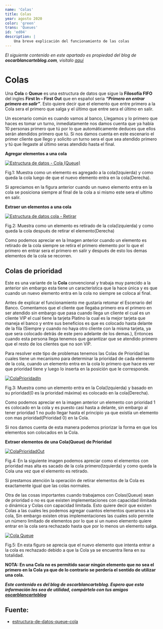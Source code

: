 ```yaml
---
name: 'Colas'
title: Colas
year: agosto 2020
color: 'green'
trans: 'Queues'
id: 'ed04'
description: |
    Una breve explicación del funcionamiento de las colas
---
```


_El siguiente contenido en este apartado es propiedad del blog de **oscarblancarteblog.com**, visítalo [aqui](https://www.oscarblancarteblog.com)_

# Colas

Una  **Cola**  o  **Queue**  es una estructura de datos que sigue la **Filosofía FIFO**  del ingles **First In – First Out** que en español seria  _**“Primero en entrar primero en salir”**_. Esto quiere decir que el elemento que entre primero a la Cola sera el primero que salga y el último que entre sera el último en salir.

Un escenario común es cuando vamos al banco, Llegamos y lo primero que haces es tomar un turno, inmediatamente nos damos cuenta que ya había 10 personas primero que tú por lo que automáticamente deduces que ellos serán atendidos primero que tú. Si nos damos cuenta en este escenario el primer cliente que llego y solicito un turno sera el que sea atendido primero y tú que llegaste al último seras atendido hasta el final.

**Agregar elementos a una cola**

[![Estructura de datos - Cola (Queue)](http://www.oscarblancarteblog.com/wp-content/uploads/2014/08/colain.png)](http://www.oscarblancarteblog.com/wp-content/uploads/2014/08/colain.png)

Fig.1: Muestra como un elemento es agregado a la cola(Izquierda) y como queda la cola luego de que el nuevo elemento entra en la cola(Derecha).

Si apreciamos en la figura anterior cuando un nuevo elemento entra en la cola se posiciona siempre al final de la cola a si mismo este sera el ultimo en salir.

**Extraer un elementos a una cola**

[![Estructura de datos cola - Retirar](http://www.oscarblancarteblog.com/wp-content/uploads/2014/08/colaout.png)](http://www.oscarblancarteblog.com/wp-content/uploads/2014/08/colaout.png)

Fig.2: Muestra como un elemento es retirado de la cola(Izquierda) y como queda la cola después de retirar el elemento(Derecha)

Como podemos apreciar en la Imagen anterior cuando un elemento es retirado de la cola siempre se retira el primero elemento por lo que el primero en entrar sera el primero en salir y después de esto los demas elementos de la cola se recorren.

## **Colas de prioridad**

Este es una variante de la  **Cola** convencional y trabaja muy parecido a la anterior sin embargo esta tiene un característica que la hace única y es que cuando un nuevo elemento entra en la cola no siempre se coloca al final.

Antes de explicar el funcionamiento me gustaría retomar el Escenario del Banco. Comentamos que el cliente que llegaba primero era el primero en ser atendido sin embargo que pasa cuando llega un cliente el cual es un cliente VIP el cual tiene la tarjeta Platino la cual es la mejor tarjeta que maneja el banco y entre sus beneficios es que es colocado hasta delante de la fila (Siempre y cuando no haya otro cliente con la misma tarjeta, ya que sera colocado detrás de este pero adelante de los demas.), Entonces cuando esta persona llega tenemos que garantizar que se atendido primero que el resto de los clientes que no son VIP.

Para resolver este tipo de problemas tenemos las Colas de Prioridad las cuales tiene un mecanismo para determinar la prioridad de cada elemento de la cola, cuando un elemento entra en la cola lo primero que hace es ver que prioridad tiene y luego lo inserta en la posición que le corresponde.

[![ColaPrioridadIn](http://www.oscarblancarteblog.com/wp-content/uploads/2014/08/colaprioridadin.png)](http://www.oscarblancarteblog.com/wp-content/uploads/2014/08/colaprioridadin.png)

Fig.3: Muestra como un elemento entra en la Cola(Izquierda) y basado en su prioridad(0 es la prioridad máxima) es colocado en la cola(Derecha).

Como podemos apreciar en la imagen anterior un elemento con prioridad 1 es colocado en la cola y es puesto casi hasta a delante, sin embargo al tener prioridad 1 no pudo llegar hasta el principio ya que existía un elemento con mas prioridad(Prioridad 0) en la Cola.

Si nos damos cuenta de esta manera podemos priorizar la forma en que los elementos son colocados en la Cola.

**Extraer elementos de una Cola(Queue) de Prioridad**

[![ColaPrioridadOut](http://www.oscarblancarteblog.com/wp-content/uploads/2014/08/colaprioridadout.png)](http://www.oscarblancarteblog.com/wp-content/uploads/2014/08/colaprioridadout.png)

Fig.4: En la siguiente imagen podemos apreciar como el elementos con prioridad mas alta es sacado de la cola primero(Izquierda) y como queda la Cola una vez que el elemento es retirado.

Si prestamos atención la operación de retirar elementos de la Cola es exactamente igual que las colas normales.

Otra de las cosas importantes cuando trabajamos con Colas(Queue) sean de prioridad o no es que existen implementaciones con capacidad ilimitada o dinámica y Colas con capacidad limitada. Esto quiere decir que existen Colas a las cuales les podemos agregar cuantos elementos queramos a la cola, Sin embargo existen otras implementaciones las cuales solo permite un número limitado de elementos por lo que si un nuevo elemento quiere entrar en la cola sera rechazado hasta que por lo menos un elemento salga.

[![Cola Queue](http://www.oscarblancarteblog.com/wp-content/uploads/2014/08/colafull.png)](http://www.oscarblancarteblog.com/wp-content/uploads/2014/08/colafull.png)

Fig.5: En esta figuro se aprecia que el nuevo elemento que intenta entrar a la cola es rechazado debido a que la Cola ya se encuentra llena en su totalidad.

**NOTA: En una Cola no es permitido sacar ningún elemento que no sea el primero en la Cola ya que de lo contrario se perdería el sentido de utilizar una cola.**


***Este contenido es del blog de *oscarblancarteblog*. Espero que esta información les sea de utilidad, compártelo con tus amigos [oscarblancarteblog](https://www.oscarblancarteblog.com/)***



## Fuente:
- [estructura-de-datos-queue-cola](https://www.oscarblancarteblog.com/2014/08/01/estructura-de-datos-queue-cola/)